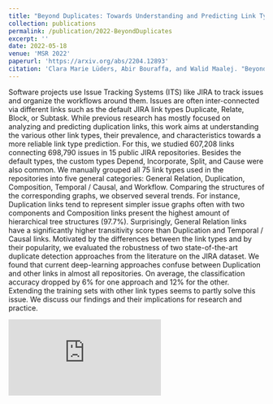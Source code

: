 ```yaml
---
title: "Beyond Duplicates: Towards Understanding and Predicting Link Types in Issue Tracking Systems"
collection: publications
permalink: /publication/2022-BeyondDuplicates
excerpt: ''
date: 2022-05-18
venue: 'MSR 2022'
paperurl: 'https://arxiv.org/abs/2204.12893'
citation: 'Clara Marie Lüders, Abir Bouraffa, and Walid Maalej. "Beyond Duplicates: Towards Understanding and Predicting Link Types in Issue Tracking Systems." <i>Mining Software Repositories 2022</i>'
---
```

Software projects use Issue Tracking Systems (ITS) like JIRA to track issues and organize the workflows around them. Issues are often inter-connected via different links such as the default JIRA link types Duplicate, Relate, Block, or Subtask. While previous research has mostly focused on analyzing and predicting duplication links, this work aims at understanding the various other link types, their prevalence, and characteristics towards a more reliable link type prediction. For this, we studied 607,208 links connecting 698,790 issues in 15 public JIRA repositories. Besides the default types, the custom types Depend, Incorporate, Split, and Cause were also common. We manually grouped all 75 link types used in the repositories into five general categories: General Relation, Duplication, Composition, Temporal / Causal, and Workflow. Comparing the structures of the corresponding graphs, we observed several trends. For instance, Duplication links tend to represent simpler issue graphs often with two components and Composition links present the highest amount of hierarchical tree structures (97.7%). Surprisingly, General Relation links have a significantly higher transitivity score than Duplication and Temporal / Causal links. Motivated by the differences between the link types and by their popularity, we evaluated the robustness of two state-of-the-art duplicate detection approaches from the literature on the JIRA dataset. We found that current deep-learning approaches confuse between Duplication and other links in almost all repositories. On average, the classification accuracy dropped by 6% for one approach and 12% for the other. Extending the training sets with other link types seems to partly solve this issue. We discuss our findings and their implications for research and practice.


![PosterForBeyondDuplicates](https://RegenKordel.github.io/files/LYNX_Poster_final.pdf)
